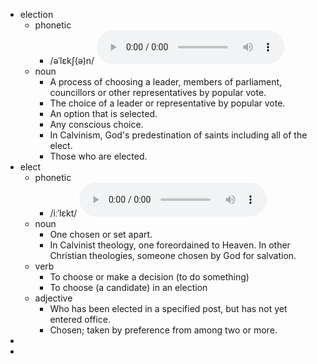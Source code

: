 - election
	- phonetic
		- /əˈlɛkʃ(ə)n/
		  <audio controls><source src="https://api.dictionaryapi.dev/media/pronunciations/en/election-us.mp3"></audio>
	- noun
		- A process of choosing a leader, members of parliament, councillors or other representatives by popular vote.
		- The choice of a leader or representative by popular vote.
		- An option that is selected.
		- Any conscious choice.
		- In Calvinism, God's predestination of saints including all of the elect.
		- Those who are elected.
- elect
	- phonetic
		- /iːˈlɛkt/
		  <audio controls><source src="https://api.dictionaryapi.dev/media/pronunciations/en/elect-us.mp3"></audio>
	- noun
		- One chosen or set apart.
		- In Calvinist theology, one foreordained to Heaven. In other Christian theologies, someone chosen by God for salvation.
	- verb
		- To choose or make a decision (to do something)
		- To choose (a candidate) in an election
	- adjective
		- Who has been elected in a specified post, but has not yet entered office.
		- Chosen; taken by preference from among two or more.
-
-